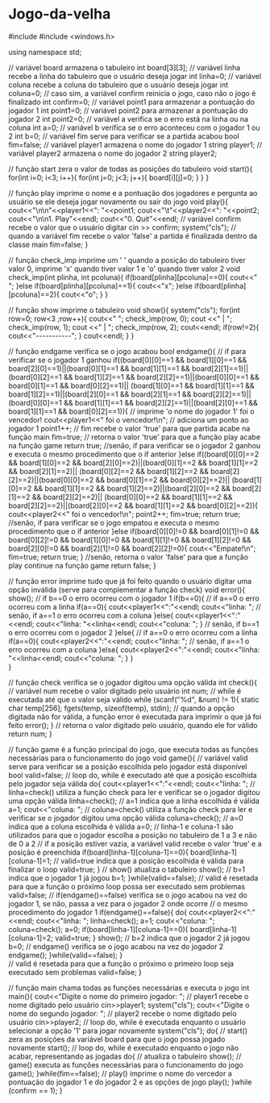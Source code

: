 # Jogo-da-velha
#include <iostream>
#include <windows.h>
 
using namespace std;

// variável board armazena o tabuleiro
int board[3][3];
// variável linha recebe a linha do tabuleiro que o usuário deseja jogar
int linha=0;
// variável coluna recebe a coluna do tabuleiro que o usuário deseja jogar
int coluna=0;
// caso sim, a variável confirm reinicia o jogo, caso não o jogo é finalizado
int confirm=0;
// variável point1 para armazenar a pontuação do jogador 1
int point1=0;
// variável point2 para armazenar a pontuação do jogador 2
int point2=0;
// variável a verifica se o erro está na linha ou na coluna
int a=0;
// variável b verifica se o erro aconteceu com o jogador 1 ou 2
int b=0;
// variável fim serve para verificar se a partida acabou
bool fim=false;
// variável player1 armazena o nome do jogador 1
string player1;
// variável player2 armazena o nome do jogador 2
string player2;

// função start zera o valor de todas as posições do tabuleiro
void start(){
    for(int i=0; i<3; i++){
        for(int j=0; j<3; j++){
            board[i][j]=0;
        }
    }
}

// função play imprime o nome e a pontuação dos jogadores e pergunta ao usuário se ele deseja jogar novamente ou sair do jogo
void play(){
    cout<<"\n\n"<<player1<<": "<<point1;
    cout<<"\t"<<player2<<": "<<point2;
    cout<<"\n\n1. Play"<<endl;
    cout<<"0. Quit"<<endl;
    // variável confirm recebe o valor que o usuário digitar
    cin >> confirm;
    system("cls");
    // quando a variável fim recebe o valor 'false' a partida é finalizada dentro da classe main
    fim=false;
}

// função check_imp imprime um ' ' quando a posição do tabuleiro tiver valor 0, imprime 'x' quando tiver valor 1 e 'o' quando tiver valor 2
void check_imp(int plinha, int pcoluna){
    if(board[plinha][pcoluna]==0){
        cout<<" ";
    }else if(board[plinha][pcoluna]==1){
        cout<<"x";
    }else if(board[plinha][pcoluna]==2){
        cout<<"o";
    }
}

// função show imprime o tabuleiro
void show(){
    system("cls");
        for(int row=0; row<3 ;row++){
            cout<<" ";
            check_imp(row, 0);
            cout <<" | ";
            check_imp(row, 1);
            cout <<" | ";
            check_imp(row, 2);
            cout<<endl;
                if(row!=2){
                    cout<<"-----------";
                }
            cout<<endl; 
        }
}

// função endgame verifica se o jogo acabou
bool endgame(){
    // if para verificar se o jogador 1 ganhou
    if((board[0][0]==1 && board[1][0]==1 && board[2][0]==1)||(board[0][1]==1 && board[1][1]==1 && board[2][1]==1)||
    (board[0][2]==1 && board[1][2]==1 && board[2][2]==1)||(board[0][0]==1 && board[0][1]==1 && board[0][2]==1)||
    (board[1][0]==1 && board[1][1]==1 && board[1][2]==1)||(board[2][0]==1 && board[2][1]==1 && board[2][2]==1)||
    (board[0][0]==1 && board[1][1]==1 && board[2][2]==1)||(board[2][0]==1 && board[1][1]==1 && board[0][2]==1)){
        // imprime 'o nome do jogador 1' foi o vencedor!
        cout<<player1<<" foi o vencedor!\n";
        // adiciona um ponto ao jogador 1
        point1++;
        // fim recebe o valor 'true' para que partida acabe na função main
        fim=true;
        // retorna o valor 'true' para que a função play acabe na função game
        return true;
    //senão, if para verificar se o jogador 2 ganhou e executa o mesmo procedimento que o if anterior
    }else if((board[0][0]==2 && board[1][0]==2 && board[2][0]==2)||(board[0][1]==2 && board[1][1]==2 && board[2][1]==2)||
    (board[0][2]==2 && board[1][2]==2 && board[2][2]==2)||(board[0][0]==2 && board[0][1]==2 && board[0][2]==2)||
    (board[1][0]==2 && board[1][1]==2 && board[1][2]==2)||(board[2][0]==2 && board[2][1]==2 && board[2][2]==2)||
    (board[0][0]==2 && board[1][1]==2 && board[2][2]==2)||(board[2][0]==2 && board[1][1]==2 && board[0][2]==2)){
        cout<<player2<<" foi o vencedor!\n";
        point2++;
        fim=true;
        return true;
    //senão, if para verificar se o jogo empatou e executa o mesmo procedimento que o if anterior
    }else if(board[0][0]!=0 && board[0][1]!=0 && board[0][2]!=0 && board[1][0]!=0 && board[1][1]!=0 && board[1][2]!=0 && 
    board[2][0]!=0 && board[2][1]!=0 && board[2][2]!=0){
        cout<<"Empate!\n";
        fim=true;
        return true;
    }
    //senão, retorna o valor 'false' para que a função play continue na função game
    return false;
}

// função error imprime tudo que já foi feito quando o usuário digitar uma opção inválida (serve para complementar a função check)
void error(){
    show();
        // if b==0 o erro ocorreu com o jogador 1
        if(b==0){
            // if a==0 o erro ocorreu com a linha
            if(a==0){
                cout<<player1<<":"<<endl;
                cout<<"linha: ";
            // senão, if a==1 o erro ocorreu com a coluna
            }else{
                cout<<player1<<":"<<endl;
                cout<<"linha: "<<linha<<endl;
                cout<<"coluna: ";
            }
        // senão, if b==1 o erro ocorreu com o jogador 2
        }else{
            // if a==0 o erro ocorreu com a linha
            if(a==0){
                cout<<player2<<":"<<endl;
                cout<<"linha: ";
            // senão, if a==1 o erro ocorreu com a coluna
            }else{
                cout<<player2<<":"<<endl;
                cout<<"linha: "<<linha<<endl;
                cout<<"coluna: ";
            }
        }  
}

// função check verifica se o jogador digitou uma opção válida
int check(){
    // variável num recebe o valor digitado pelo usuário
    int num;
        // while é executada até que o valor seja válido
        while (scanf("%d", &num) != 1){
            static char temp[256];
            fgets(temp, sizeof(temp), stdin);
            // quando a opção digitada não for válida, a função error é executada para imprimir o que já foi feito
            error();
        }
    // retorna o valor digitado pelo usuário, quando ele for válido
    return num;
}

// função game é a função principal do jogo, que executa todas as funções necessárias para o funcionamento do jogo
void game(){
    // variável valid serve para verificar se a posição escolhida pelo jogador está disponível
    bool valid=false;
        // loop do, while é executado até que a posição escolhida pelo jogador seja válida
        do{
            cout<<player1<<":"<<endl;
            cout<<"linha: ";
            // linha=check() utiliza a função check para ler e verificar se o jogador digitou uma opção válida
            linha=check();
            // a=1 indica que a linha escolhida é válida
            a=1;
            cout<<"coluna: ";
            // coluna=check() utiliza a função check para ler e verificar se o jogador digitou uma opção válida
            coluna=check();
            // a=0 indica que a coluna escolhida é válida
            a=0;
                // linha-1 e coluna-1 são utilizados para que o jogador escolha a posição no tabuleiro de 1 a 3 e não de 0 a 2
                // if a posição estiver vazia, a variável valid recebe o valor 'true' e a posição é preenchida
                if(board[linha-1][coluna-1]==0){
                    board[linha-1][coluna-1]=1;
                    // valid=true indica que a posição escolhida é válida para finalizar o loop
                    valid=true;
                }
            // show() atualiza o tabuleiro
            show();
            // b=1 indica que o jogador 1 já jogou
            b=1;
        }while(valid==false);
            // valid é resetada para que a função o próximo loop possa ser executado sem problemas
            valid=false;
                // if(endgame()==false) verifica se o jogo acabou na vez do jogador 1, se não, passa a vez para o jogador 2 onde ocorre
                // o mesmo procedimento do jogador 1
                if(endgame()==false){
                    do{
                        cout<<player2<<":"<<endl;
                        cout<<"linha: ";
                        linha=check();
                        a=1;
                        cout<<"coluna: ";
                        coluna=check();
                        a=0;
                            if(board[linha-1][coluna-1]==0){
                                board[linha-1][coluna-1]=2;
                                valid=true;
                            }
                        show();
                        // b=2 indica que o jogador 2 já jogou
                        b=0;
                        // endgame() verifica se o jogo acabou na vez do jogador 2
                        endgame();
                    }while(valid==false);
                }   
    // valid é resetada para que a função o próximo o primeiro loop seja executado sem problemas
    valid=false;
}

// função main chama todas as funções necessárias e executa o jogo
int main(){
    cout<<"Digite o nome do primeiro jogador: ";
    // player1 recebe o nome digitado pelo usuário
    cin>>player1;
    system("cls");
    cout<<"Digite o nome do segundo jogador: ";
    // player2 recebe o nome digitado pelo usuário
    cin>>player2;
        // loop do, while é executada enquanto o usuário selecionar a opção '1' para jogar novamente
    system("cls");
        do{
            // start() zera as posições da variável board para que o jogo possa jogado novamente
            start();
                // loop do, while é executado enquanto o jogo não acabar, representando as jogadas
                do{
                    // atualiza o tabuleiro
                    show();
                    // game() executa as funções necessárias para o funcionamento do jogo
                    game();
                }while(fim==false);
                    // play() imprime o nome do vercedor a pontuação do jogador 1 e do jogador 2 e as opções de jogo
                    play();
        }while (confirm == 1);
}
